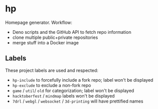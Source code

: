 # hp
Homepage generator. Workflow:

  - Deno scripts and the GitHub API to fetch repo information
  - clone multiple public+private repositories
  - merge stuff into a Docker image

## Labels

These project labels are used and respected:

  - `hp-include` to forcefully include a fork repo; label won't be displayed
  - `hp-exclude` to exclude a non-fork repo
  - `game` / `util`/ `old` for categorization; label won't be displayed
  - `hacktoberfest` / `mindmap` labels won't be displayed
  - `7drl` / `webgl` / `websocket` / `3d-printing` will have prettified names

